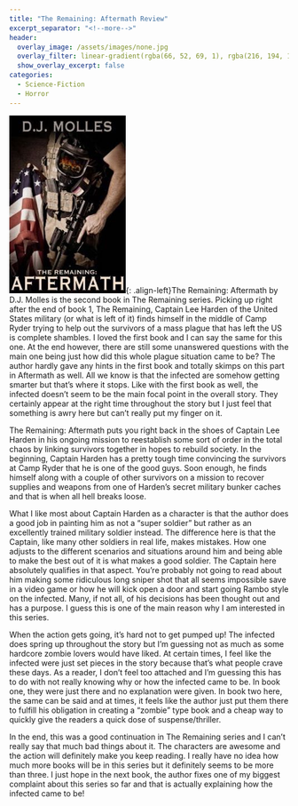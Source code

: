 ```yaml
---
title: "The Remaining: Aftermath Review"
excerpt_separator: "<!--more-->"
header:
  overlay_image: /assets/images/none.jpg
  overlay_filter: linear-gradient(rgba(66, 52, 69, 1), rgba(216, 194, 178, 1))
  show_overlay_excerpt: false
categories:
  - Science-Fiction
  - Horror
---
```

![aftermath-cover](/assets/images/aftermath.jpg){: .align-left}The Remaining: Aftermath by D.J. Molles is the second book in The Remaining series. Picking up right after the end of book 1, The Remaining, Captain Lee Harden of the United States military (or what is left of it) finds himself in the middle of Camp Ryder trying to help out the survivors of a mass plague that has left the US is complete shambles. I loved the first book and I can say the same for this one. At the end however, there are still some unanswered questions with the main one being just how did this whole plague situation came to be? The author hardly gave any hints in the first book and totally skimps on this part in Aftermath as well. All we know is that the infected are somehow getting smarter but that’s where it stops. Like with the first book as well, the infected doesn’t seem to be the main focal point in the overall story. They certainly appear at the right time throughout the story but I just feel that something is awry here but can’t really put my finger on it.

The Remaining: Aftermath puts you right back in the shoes of Captain Lee Harden in his ongoing mission to reestablish some sort of order in the total chaos by linking survivors together in hopes to rebuild society. In the beginning, Captain Harden has a pretty tough time convincing the survivors at Camp Ryder that he is one of the good guys. Soon enough, he finds himself along with a couple of other survivors on a mission to recover supplies and weapons from one of Harden’s secret military bunker caches and that is when all hell breaks loose.

What I like most about Captain Harden as a character is that the author does a good job in painting him as not a “super soldier” but rather as an excellently trained military soldier instead. The difference here is that the Captain, like many other soldiers in real life, makes mistakes. How one adjusts to the different scenarios and situations around him and being able to make the best out of it is what makes a good soldier. The Captain here absolutely qualifies in that aspect. You’re probably not going to read about him making some ridiculous long sniper shot that all seems impossible save in a video game or how he will kick open a door and start going Rambo style on the infected. Many, if not all, of his decisions has been thought out and has a purpose. I guess this is one of the main reason why I am interested in this series.

When the action gets going, it’s hard not to get pumped up! The infected does spring up throughout the story but I’m guessing not as much as some hardcore zombie lovers would have liked. At certain times, I feel like the infected were just set pieces in the story because that’s what people crave these days. As a reader, I don’t feel too attached and I’m guessing this has to do with not really knowing why or how the infected came to be. In book one, they were just there and no explanation were given. In book two here, the same can be said and at times, it feels like the author just put them there to fulfill his obligation in creating a “zombie” type book and a cheap way to quickly give the readers a quick dose of suspense/thriller.

In the end, this was a good continuation in The Remaining series and I can’t really say that much bad things about it. The characters are awesome and the action will definitely make you keep reading. I really have no idea how much more books will be in this series but it definitely seems to be more than three. I just hope in the next book, the author fixes one of my biggest complaint about this series so far and that is actually explaining how the infected came to be!